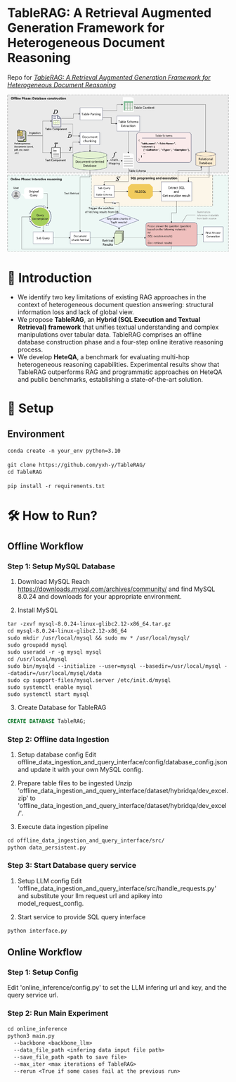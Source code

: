 # TableRAG: A Retrieval Augmented Generation Framework for Heterogeneous Document Reasoning

Repo for _[TableRAG: A Retrieval Augmented Generation Framework for Heterogeneous Document Reasoning](https://github.com/yxh-y/TableRAG/)_  

![Main Architecture](./figures/Main%20structure.png)

# 📌 Introduction

- We identify two key limitations of existing RAG approaches in the context of heterogeneous document question answering: structural information loss and lack of global view. 
- We propose **TableRAG**, an **Hybrid (SQL Execution and Textual Retrieval) framework** that unifies textual understanding and complex manipulations over tabular data. TableRAG comprises an offline database construction phase and a four-step online iterative reasoning process.
- We develop **HeteQA**, a benchmark for evaluating multi-hop heterogeneous reasoning capabilities. Experimental results show that TableRAG outperforms RAG and programmatic approaches on HeteQA and public benchmarks, establishing a state-of-the-art solution.

# 🔎 Setup

## Environment
```
conda create -n your_env python=3.10

git clone https://github.com/yxh-y/TableRAG/
cd TableRAG

pip install -r requirements.txt
```

# 🛠 How to Run?

## Offline Workflow

### Step 1: Setup MySQL Database

1. Download MySQL
Reach https://downloads.mysql.com/archives/community/ and find MySQL 8.0.24 and downloads for your appropriate environment.

2. Install MySQL
```
tar -zxvf mysql-8.0.24-linux-glibc2.12-x86_64.tar.gz
cd mysql-8.0.24-linux-glibc2.12-x86_64
sudo mkdir /usr/local/mysql && sudo mv * /usr/local/mysql/
sudo groupadd mysql
sudo useradd -r -g mysql mysql
cd /usr/local/mysql
sudo bin/mysqld --initialize --user=mysql --basedir=/usr/local/mysql --datadir=/usr/local/mysql/data
sudo cp support-files/mysql.server /etc/init.d/mysql
sudo systemctl enable mysql
sudo systemctl start mysql
```
3. Create Database for TableRAG
```sql
CREATE DATABASE TableRAG;
```

### Step 2: Offline data Ingestion

1. Setup database config 
Edit offline_data_ingestion_and_query_interface/config/database_config.json and update it with your own MySQL config.

2. Prepare table files to be ingested
Unzip 'offline_data_ingestion_and_query_interface/dataset/hybridqa/dev_excel.zip' to 'offline_data_ingestion_and_query_interface/dataset/hybridqa/dev_excel/'.

3. Execute data ingestion pipeline
```
cd offline_data_ingestion_and_query_interface/src/
python data_persistent.py
```

### Step 3: Start Database query service

1. Setup LLM config
Edit 'offline_data_ingestion_and_query_interface/src/handle_requests.py' and substitute your llm request url and apikey into model_request_config.

2. Start service to provide SQL query interface

```
python interface.py
```

## Online Workflow

### Step 1: Setup Config

Edit 'online_inference/config.py' to set the LLM infering url and key, and the query service url.

### Step 2: Run Main Experiment
```
cd online_inference
python3 main.py
  --backbone <backbone_llm>
  --data_file_path <infering data input file path>
  --save_file_path <path to save file>
  --max_iter <max iterations of TableRAG>
  --rerun <True if some cases fail at the previous run> 
```




